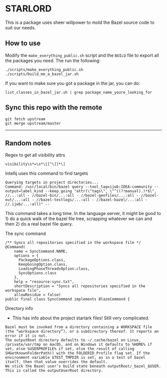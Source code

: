 # STARLORD

This is a package uses sheer willpower to mold the Bazel source code to suit our needs.

## How to use

Modify the `make_everything_public.sh` script and the `BUILD` file to export all the packages you need. The run the following:

```
./scripts/make_everything_public.sh
./scripts/build_me_a_bazel_jar.sh
```

If you want to make sure you got a package in the jar, you can do:

```
list_classes_in_bazel_jar.sh | grep package_name_youre_looking_for
```

## Sync this repo with the remote

```
git fetch upstream
git merge upstream/master
```

---

## Random notes

Regex to get all visibility attrs

```
visibility\s*=\s*\[[^\]]*\]
```

Intellij uses this command to find targets

```
Querying targets in project directories...
Command: /usr/local/bin/bazel query --tool_tag=ijwb:IDEA:community --output=label_kind --keep_going "attr(\"tags\", \"^((?!manual).)*$\", //...:all - //bazel-bin/...:all - //bazel-genfiles/...:all - //bazel-out/...:all - //bazel-testlogs/...:all - //bazel-bazel/...:all - //.ijwb/...:all)" --
```

This command takes a long time. In the language server, it might be good to 1) do a quick walk of the bazel file tree, scrapping whatever we can and then 2) do a real bazel file query.

The sync command

```
/** Syncs all repositories specified in the workspace file */
@Command(
    name = SyncCommand.NAME,
    options = {
      PackageOptions.class,
      KeepGoingOption.class,
      LoadingPhaseThreadsOption.class,
      SyncOptions.class
    },
    help = "resource:sync.txt",
    shortDescription = "Syncs all repositories specified in the workspace file",
    allowResidue = false)
public final class SyncCommand implements BlazeCommand {
```

Directory info

- This has info about the project starlark files! Still very complicated.

```
Bazel must be invoked from a directory containing a WORKSPACE file (the “workspace directory”), or a subdirectory thereof. It reports an error if it is not.
The outputRoot directory defaults to ~/.cache/bazel on Linux, /private/var/tmp on macOS, and on Windows it defaults to %HOME% if set, else %USERPROFILE% if set, else the result of calling SHGetKnownFolderPath() with the FOLDERID_Profile flag set. If the environment variable $TEST_TMPDIR is set, as in a test of bazel itself, then that value overrides the default.
We stick the Bazel user’s build state beneath outputRoot/_bazel_$USER. This is called the outputUserRoot directory.
```


